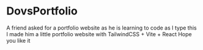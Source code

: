 
# DovsPortfolio
A friend asked for a portfolio website as he is learning to code as I type this
I made him a little portfolio website with TailwindCSS + Vite + React
Hope you like it
